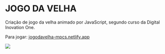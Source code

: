 # **JOGO DA VELHA**

Criação de jogo da velha animado por JavaScript, segundo curso da Digital Inovation One.

Para jogar: [jogodavelha-mpcs.netlify.app](https://jogodavelha-mpcs.netlify.app/)

![](/jogodavelha.png)
